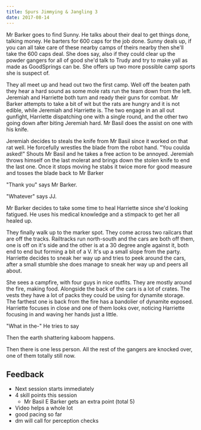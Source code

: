 ```yaml
---
title: Spurs Jimmying & Jangling 3
date: 2017-08-14
---
```


Mr Barker goes to find Sunny. He talks about their deal to get things done, talking money. He barters for 600 caps for the job done. Sunny deals up, if you can all take care of these nearby camps of theirs nearby then she'll take the 600 caps deal. She does say, also if they could clear up the powder gangers for all of good she'd talk to Trudy and try to make yall as made as GoodSprings can be. She offers up two more possible camp sports she is suspect of.

They all meet up and head out two the first camp. Well off the beaten path they hear a hard sound as some mole rats run the team down from the left. Jeremiah and Harriette both turn and ready their guns for combat. Mr Barker attempts to take a bit of wit but the rats are hungry and it is not edible, while Jeremiah and Harriette is. The two engage in an all out gunfight, Harriette dispatching one with a single round, and the other two going down after biting Jeremiah hard. Mr Basil does the assist on one with his knife.

Jeremiah decides to steals the knife from Mr Basil since it worked on that rat well. He forcefully wrestles the blade from the robot hand. "You coulda asked!" Shouts Mr Basil and he takes a free action to be annoyed. Jeremiah throws himself on the last molerat and brings down the stolen knife to end the last one. Once it stops moving he stabs it twice more for good measure and tosses the blade back to Mr Barker

"Thank you" says Mr Barker.

"Whatever" says JJ.

Mr Barker decides to take some time to heal Harriette since she'd looking fatigued. He uses his medical knowledge and a stimpack to get her all healed up.

They finally walk up to the marker spot. They come across two railcars that are off the tracks. Railtracks run north-south and the cars are both off them, one is off on it's side and the other is at a 30 degree angle against it, both end to end but forming a bit of a V. It's up a small slope from the party. Harriette decides to sneak her way up and tries to peek around the cars, after a small stumble she does manage to sneak her way up and peers all about.

She sees a campfire, with four guys in nice outfits. They are mostly around the fire, making food. Alongside the back of the cars is a lot of crates. The vests they have a lot of packs they could be using for dynamite storage. The farthest one is back from the fire has a bandolier of dynamite exposed. Harriette focuses in close and one of them looks over, noticing Harriette focusing in and waving her hands just a little.

"What in the-" He tries to say

Then the earth shattering kaboom happens.

Then there is one less person. All the rest of the gangers are knocked over, one of them totally still now.

## Feedback

- Next session starts immediately
- 4 skill points this session
  - Mr Basil E Barker gets an extra point (total 5)
- Video helps a whole lot
- good pacing so far
- dm will call for perception checks
